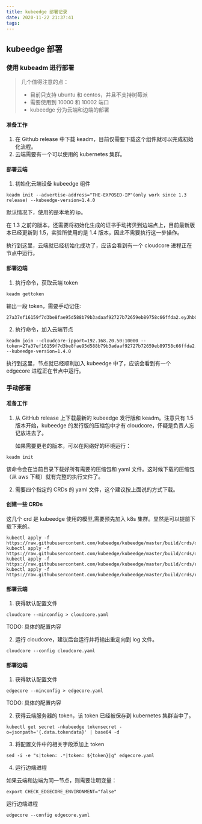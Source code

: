 ```yaml
---
title: kubeedge 部署记录
date: 2020-11-22 21:37:41
tags:
---
```


## kubeedge 部署

### 使用 kubeadm 进行部署

> 几个值得注意的点：
>
> - 目前只支持 ubuntu 和 centos，并且不支持树莓派
> - 需要使用到 10000 和 10002 端口
> - kubeedge 分为云端和边端的部署

#### 准备工作

1. 在 Github release 中下载 keadm，目前仅需要下载这个组件就可以完成初始化流程。
2. 云端需要有一个可以使用的 kubernetes 集群。

#### 部署云端

1. 初始化云端设备 kubeedge 组件

```shell
keadm init --advertise-address="THE-EXPOSED-IP"(only work since 1.3 release) --kubeedge-version=1.4.0
```

默认情况下，使用的是本地的 ip。

在 1.3 之前的版本，还需要将初始化生成的证书手动拷贝到边端点上，目前最新版本已经更新到 1.5，实验所使用的是 1.4 版本，因此不需要执行这一步操作。

执行到这里，云端就已经初始化成功了，应该会看到有一个 cloudcore 进程正在节点中运行。

#### 部署边端

1. 执行命令，获取云端 token

```shell
keadm gettoken
```

输出一段 token，需要手动记住:

```shell
27a37ef16159f7d3be8fae95d588b79b3adaaf92727b72659eb89758c66ffda2.eyJhbGciOiJIUzI1NiIsInR5cCI6IkpXVCJ9.eyJleHAiOjE1OTAyMTYwNzd9.JBj8LLYWXwbbvHKffJBpPd5CyxqapRQYDIXtFZErgYE
```

2. 执行命令，加入云端节点

```shell
keadm join --cloudcore-ipport=192.168.20.50:10000 --token=27a37ef16159f7d3be8fae95d588b79b3adaaf92727b72659eb89758c66ffda2.eyJhbGciOiJIUzI1NiIsInR5cCI6IkpXVCJ9.eyJleHAiOjE1OTAyMTYwNzd9.JBj8LLYWXwbbvHKffJBpPd5CyxqapRQYDIXtFZErgYE --kubeedge-version=1.4.0
```

执行到这里，节点就已经顺利加入 kubeedge 中了，应该会看到有一个 edgecore 进程正在节点中运行。

### 手动部署

#### 准备工作

1. 从 GitHub release 上下载最新的 kubeedge 发行版和 keadm。注意只有 1.5 版本开始，kubeedge 的发行版的压缩包中才有 cloudcore，怀疑是负责人忘记放进去了。

   如果需要更老的版本，可以在网络好的环境运行：

```shell
keadm init
```

该命令会在当前目录下载好所有需要的压缩包和 yaml 文件。这时候下载的压缩包（从 aws 下载）就有完整的执行文件了。

2. 需要四个指定的 CRDs 的 yaml 文件，这个建议按上面说的方式下载。

#### 创建一些 CRDs

这几个 crd 是 kubeedge 使用的模型,需要预先加入 k8s 集群。显然是可以提前下载下来的。

```shell
kubectl apply -f https://raw.githubusercontent.com/kubeedge/kubeedge/master/build/crds/devices/devices_v1alpha2_device.yaml
kubectl apply -f https://raw.githubusercontent.com/kubeedge/kubeedge/master/build/crds/devices/devices_v1alpha2_devicemodel.yaml
kubectl apply -f https://raw.githubusercontent.com/kubeedge/kubeedge/master/build/crds/reliablesyncs/cluster_objectsync_v1alpha1.yaml
kubectl apply -f https://raw.githubusercontent.com/kubeedge/kubeedge/master/build/crds/reliablesyncs/objectsync_v1alpha1.yaml
```

#### 部署云端

1. 获得默认配置文件

```shell
cloudcore --minconfig > cloudcore.yaml
```

TODO: 具体的配置内容

2. 运行 cloudcore，建议后台运行并将输出重定向到 log 文件。

```shell
cloudcore --config cloudcore.yaml
```

#### 部署边端

1. 获得默认配置文件

```shell
edgecore --minconfig > edgecore.yaml
```

TODO: 具体的配置内容

2. 获得云端服务器的 token，该 token 已经被保存到 kubernetes 集群当中了。

```shell
kubectl get secret -nkubeedge tokensecret -o=jsonpath='{.data.tokendata}' | base64 -d
```

3. 将配置文件中的相关字段添加上 token

```shell
sed -i -e "s|token: .*|token: ${token}|g" edgecore.yaml
```

4. 运行边端进程

如果云端和边端为同一节点，则需要注明变量：

```shell
export CHECK_EDGECORE_ENVIRONMENT="false"
```

运行边端进程

```shell
edgecore --config edgecore.yaml
```
